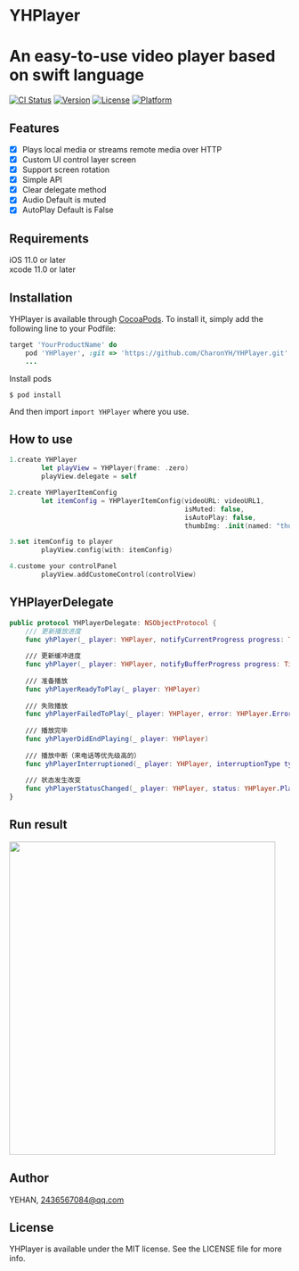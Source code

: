 # YHPlayer
An easy-to-use video player based on swift language
=======

[![CI Status](https://img.shields.io/travis/YEHAN/YHPlayer.svg?style=flat)](https://travis-ci.org/YEHAN/YHPlayer)
[![Version](https://img.shields.io/cocoapods/v/YHPlayer.svg?style=flat)](https://cocoapods.org/pods/YHPlayer)
[![License](https://img.shields.io/cocoapods/l/YHPlayer.svg?style=flat)](https://cocoapods.org/pods/YHPlayer)
[![Platform](https://img.shields.io/cocoapods/p/YHPlayer.svg?style=flat)](https://cocoapods.org/pods/YHPlayer)

## Features
- [x] Plays local media or streams remote media over HTTP
- [x] Custom UI control layer screen
- [x] Support screen rotation 
- [x] Simple API
- [x] Clear delegate method  
- [x] Audio Default is muted
- [x] AutoPlay Default is False 
## Requirements
iOS 11.0 or later  
xcode 11.0 or later

## Installation
YHPlayer is available through [CocoaPods](https://cocoapods.org). To install
it, simply add the following line to your Podfile:

```ruby
target 'YourProductName' do
    pod 'YHPlayer', :git => 'https://github.com/CharonYH/YHPlayer.git'
    ...
```

Install pods
```
$ pod install
```
And then import `import YHPlayer` where you use.

## How to use
```swift
1.create YHPlayer
        let playView = YHPlayer(frame: .zero)
        playView.delegate = self
```

```swift
2.create YHPlayerItemConfig
        let itemConfig = YHPlayerItemConfig(videoURL: videoURL1,
                                            isMuted: false,
                                            isAutoPlay: false,
                                            thumbImg: .init(named: "thumbimg"))
```

```swift
3.set itemConfig to player
        playView.config(with: itemConfig)
```

```swift
4.custome your controlPanel
        playView.addCustomeControl(controlView)
```

## YHPlayerDelegate
```swift
public protocol YHPlayerDelegate: NSObjectProtocol {
    /// 更新播放进度
    func yhPlayer(_ player: YHPlayer, notifyCurrentProgress progress: TimeInterval)
    
    /// 更新缓冲进度
    func yhPlayer(_ player: YHPlayer, notifyBufferProgress progress: TimeInterval)
    
    /// 准备播放
    func yhPlayerReadyToPlay(_ player: YHPlayer)
    
    /// 失败播放
    func yhPlayerFailedToPlay(_ player: YHPlayer, error: YHPlayer.Error)
    
    /// 播放完毕
    func yhPlayerDidEndPlaying(_ player: YHPlayer)
    
    /// 播放中断（来电话等优先级高的）
    func yhPlayerInterruptioned(_ player: YHPlayer, interruptionType type: YHPlayer.InterruptionType)
    
    /// 状态发生改变
    func yhPlayerStatusChanged(_ player: YHPlayer, status: YHPlayer.PlayStatus)
}
```

## Run result
<div>
<img src="./img/result.gif" width="478px" height="562px"/>
</div>

## Author
YEHAN, 2436567084@qq.com

## License

YHPlayer is available under the MIT license. See the LICENSE file for more info.

